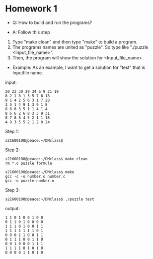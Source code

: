 # Homework 1
* Q: How to build and run the programs?

- A: Follow this step

1. Type "make clean" and then type "make" to build a program. 
2. The programs names are united as "puzzle". So type like "./puzzle <Input_file_name>". 
3. Then, the program will show the solution for <Input_file_name>.

- Example: As an example, I want to get a solution for "test" that is Inputfile name.

input:    
    
    20 23 30 29 34 6 9 21 19
    8 2 1 8 1 3 5 7 6 18
    9 1 4 2 5 6 3 1 7 28
    3 5 1 4 9 1 3 9 1 8
    8 6 6 3 5 1 1 4 1 4
    8 6 6 2 6 8 3 3 9 31
    8 7 8 8 4 5 2 1 1 18
    4 8 3 5 5 2 1 2 8 24

Step 1:

    
    s21600108@peace:~/DMclass$ 


Step 2:


    s21600108@peace:~/DMclass$ make clean
    rm *.o puzzle formula

    s21600108@peace:~/DMclass$ make 
    gcc -c -o number.o number.c
    gcc -o puzzle number.o


Step 3:


    s21600108@peace:~/DMclass$ ./puzzle test

    
output:    
    
    1 1 0 1 0 0 1 0 0
    0 1 1 0 1 0 0 0 0
    1 1 1 0 1 0 0 1 1
    1 1 1 1 1 1 1 0 1
    0 0 0 1 1 0 0 1 1
    0 1 1 1 0 0 1 1 0
    0 0 1 0 0 0 1 1 1
    1 1 1 1 0 1 0 1 0
    0 0 0 0 1 1 0 1 0
    
